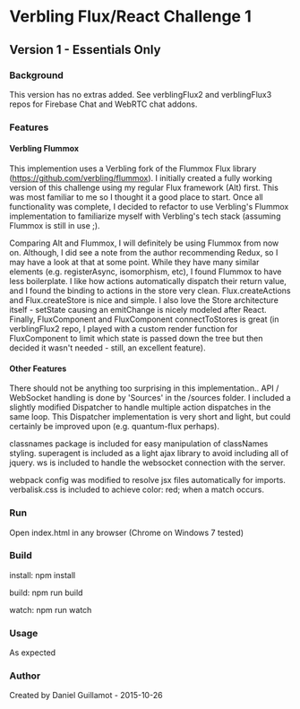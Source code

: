 # Verbling Flux/React Challenge 1

## Version 1 - Essentials Only

### Background

This version has no extras added. See verblingFlux2 and verblingFlux3 repos for Firebase Chat and WebRTC chat addons. 

### Features

#### Verbling Flummox

This implemention uses a Verbling fork of the Flummox Flux library (https://github.com/verbling/flummox). I initially created a fully working version of this challenge using my regular Flux framework (Alt) first. This was most familiar to me so I thought it a good place to start. Once all functionality was complete, I decided to refactor to use Verbling's Flummox implementation to familiarize myself with Verbling's tech stack (assuming Flummox is still in use ;).

Comparing Alt and Flummox, I will definitely be using Flummox from now on. Although, I did see a note from the author recommending Redux, so I may have a look at that at some point. While they have many similar elements (e.g. registerAsync, isomorphism, etc), I found Flummox to have less boilerplate. I like how actions automatically dispatch their return value, and I found the binding to actions in the store very clean. Flux.createActions and Flux.createStore is nice and simple. I also love the Store architecture itself - setState causing an emitChange is nicely modeled after React. Finally, FluxComponent and FluxComponent connectToStores is great (in verblingFlux2 repo, I played with a custom render function for FluxComponent to limit which state is passed down the tree but then decided it wasn't needed - still, an excellent feature). 

#### Other Features

There should not be anything too surprising in this implementation.. API / WebSocket handling is done by 'Sources' in the /sources folder. I included a slightly modified Dispatcher to handle multiple action dispatches in the same loop. This Dispatcher implementation is very short and light, but could certainly be improved upon (e.g. quantum-flux perhaps). 

classnames package is included for easy manipulation of classNames styling. superagent is included as a light ajax library to avoid including all of jquery. ws is included to handle the websocket connection with the server. 

webpack config was modified to resolve jsx files automatically for imports. verbalisk.css is included to achieve color: red; when a match occurs.

### Run

Open index.html in any browser (Chrome on Windows 7 tested)

### Build

install: npm install

build: npm run build

watch: npm run watch

### Usage

As expected

### Author

Created by Daniel Guillamot - 2015-10-26